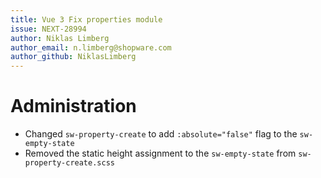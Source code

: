 ```yaml
---
title: Vue 3 Fix properties module
issue: NEXT-28994
author: Niklas Limberg
author_email: n.limberg@shopware.com
author_github: NiklasLimberg
---
```

# Administration
* Changed `sw-property-create` to add `:absolute="false"` flag to the `sw-empty-state`
* Removed the static height assignment to the `sw-empty-state` from `sw-property-create.scss`